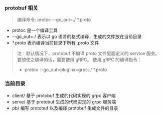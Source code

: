 ### protobuf 相关

> 编译命令: protoc --go_out=./ *.proto

* protoc 是一个编译工具
* --go_out=./ 表示以 go 语言的格式编译，生成的文件放在当前目录
* *.proto 表示编译当前目录下所有 .proto 文件

> 注：默认情况下，protobuf 不编译 proto 文件里面定义的 service 服务。要想使之编译的话，需要使用 gRPC。
> 使用 gRPC 的编译指令：
>  * protoc --go_out=plugins=grpc:./ *.proto

### 当前目录

* client/ 基于 protobuf 生成的代码实现的 grpc 客户端
* serve/ 基于 protobuf 生成的代码实现的 grpc 服务端
* pb/ 编写 protobuf 以及编译 protobuf 生成文件的目录